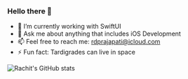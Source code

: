 ### Hello there 👋

- 🔭 I’m currently working with SwiftUI
- 💬 Ask me about anything that includes iOS Development
- 📫 Feel free to reach me: rdprajapati@icloud.com
- ⚡ Fun fact: Tardigrades can live in space

![Rachit's GitHub stats](https://github-readme-stats.vercel.app/api?username=schwiftzer&theme=swift&hide=prs,contribs&show_icons=true)


